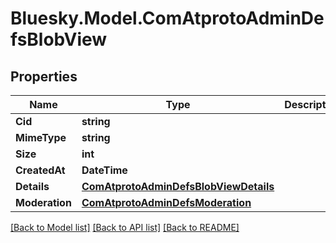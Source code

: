 # Bluesky.Model.ComAtprotoAdminDefsBlobView

## Properties

Name | Type | Description | Notes
------------ | ------------- | ------------- | -------------
**Cid** | **string** |  | 
**MimeType** | **string** |  | 
**Size** | **int** |  | 
**CreatedAt** | **DateTime** |  | 
**Details** | [**ComAtprotoAdminDefsBlobViewDetails**](ComAtprotoAdminDefsBlobViewDetails.md) |  | [optional] 
**Moderation** | [**ComAtprotoAdminDefsModeration**](ComAtprotoAdminDefsModeration.md) |  | [optional] 

[[Back to Model list]](../README.md#documentation-for-models) [[Back to API list]](../README.md#documentation-for-api-endpoints) [[Back to README]](../README.md)

